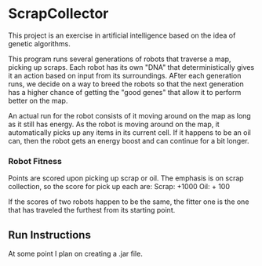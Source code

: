 # ScrapCollector

This project is an exercise in artificial intelligence based on the idea of genetic algorithms.

This program runs several generations of robots that traverse a map, picking up scraps.
Each robot has its own "DNA" that deterministically gives it an action based on input from its surroundings.
AFter each generation runs, we decide on a way to breed the robots so that the next generation has a higher chance of getting the
"good genes" that allow it to perform better on the map.

An actual run for the robot consists of it moving around on the map as long as it still has energy.
As the robot is moving around on the map, it automatically picks up any items in its current cell. If it happens to be an oil can,
then the robot gets an energy boost and can continue for a bit longer.

### Robot Fitness
Points are scored upon picking up scrap or oil. The emphasis is on scrap collection, so the score for pick up each are:
Scrap: +1000
Oil:   + 100

If the scores of two robots happen to be the same, the fitter one is the one that has traveled the furthest from its starting point.

## Run Instructions
At some point I plan on creating a .jar file.
